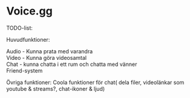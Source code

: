 Voice.gg
=====


TODO-list:

Huvudfunktioner:

Audio - Kunna prata med varandra<br>
Video - Kunna göra videosamtal<br>
Chat - kunna chatta i ett rum och chatta med vänner<br>
Friend-system<br>


Övriga funktioner:
Coola funktioner för chat( dela filer, videolänkar som youtube & streams?, chat-ikoner & ljud)
